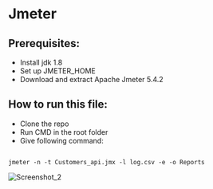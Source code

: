 # Jmeter
## Prerequisites:
* Install jdk 1.8
* Set up JMETER_HOME
* Download and extract Apache Jmeter 5.4.2
## How to run this file:
* Clone the repo
* Run CMD in the root folder
* Give following command:

```

jmeter -n -t Customers_api.jmx -l log.csv -e -o Reports 

```



![Screenshot_2](https://user-images.githubusercontent.com/71173675/147208453-bc40099f-13cf-47c0-8004-9f9155d00cea.png)
